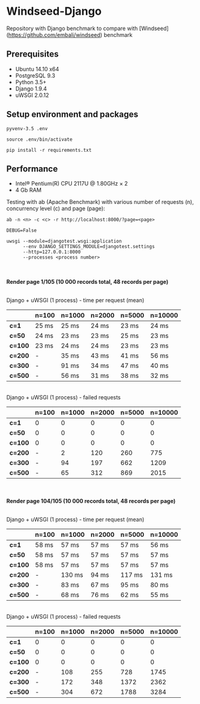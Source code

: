 # Windseed-Django

Repository with Django benchmark to compare with [Windseed] (https://github.com/embali/windseed) 
benchmark


## Prerequisites

- Ubuntu 14.10 x64
- PostgreSQL 9.3
- Python 3.5+
- Django 1.9.4
- uWSGI 2.0.12


## Setup environment and packages

```
pyvenv-3.5 .env

source .env/bin/activate

pip install -r requirements.txt
```


## Performance

- Intel® Pentium(R) CPU 2117U @ 1.80GHz × 2
- 4 Gb RAM

Testing with ab (Apache Benchmark) with various number of requests (n),
concurrency level (c) and page (page):
```
ab -n <n> -c <c> -r http://localhost:8000/?page=<page>
```

```
DEBUG=False

uwsgi --module=djangotest.wsgi:application
      --env DJANGO_SETTINGS_MODULE=djangotest.settings
      --http=127.0.0.1:8000
      --processes <process number>
```

<br/><br/>
**Render page 1/105 (10 000 records total, 48 records per page)**


<br/>
Django + uWSGI (1 process) - time per request (mean)

| | n=100 | n=1000 | n=2000 | n=5000 | n=10000 |
| --- | --- | --- | --- | --- | --- |
| **c=1** | 25 ms | 25 ms | 24 ms | 23 ms | 24 ms |
| **c=50** | 24 ms | 23 ms | 23 ms | 25 ms | 23 ms |
| **c=100** | 23 ms | 24 ms | 24 ms | 23 ms | 23 ms |
| **c=200** | - | 35 ms | 43 ms | 41 ms | 56 ms |
| **c=300** | - | 91 ms | 34 ms | 47 ms | 40 ms |
| **c=500** | - | 56 ms | 31 ms | 38 ms | 32 ms |

<br/>
Django + uWSGI (1 process) - failed requests

| | n=100 | n=1000 | n=2000 | n=5000 | n=10000 |
| --- | --- | --- | --- | --- | --- |
| **c=1** | 0 | 0 | 0 | 0 | 0 |
| **c=50** | 0 | 0 | 0 | 0 | 0 |
| **c=100** | 0 | 0 | 0 | 0 | 0 |
| **c=200** | - | 2 | 120 | 260 | 775 |
| **c=300** | - | 94 | 197 | 662 | 1209 |
| **c=500** | - | 65 | 312 | 869 | 2015 |

<br/><br/>
**Render page 104/105 (10 000 records total, 48 records per page)**

<br/>
Django + uWSGI (1 process) - time per request (mean)

| | n=100 | n=1000 | n=2000 | n=5000 | n=10000 |
| --- | --- | --- | --- | --- | --- |
| **c=1** | 58 ms | 57 ms | 57 ms | 57 ms | 56 ms |
| **c=50** | 58 ms | 57 ms | 57 ms | 57 ms | 57 ms |
| **c=100** | 58 ms | 57 ms | 57 ms | 57 ms | 57 ms |
| **c=200** | - | 130 ms | 94 ms | 117 ms | 131 ms |
| **c=300** | - | 83 ms | 67 ms | 95 ms | 80 ms |
| **c=500** | - | 68 ms | 76 ms | 62 ms | 55 ms |

<br/>
Django + uWSGI (1 process) - failed requests

| | n=100 | n=1000 | n=2000 | n=5000 | n=10000 |
| --- | --- | --- | --- | --- | --- |
| **c=1** | 0 | 0 | 0 | 0 | 0 |
| **c=50** | 0 | 0 | 0 | 0 | 0 |
| **c=100** | 0 | 0 | 0 | 0 | 0 |
| **c=200** | - | 108 | 255 | 728 | 1745 |
| **c=300** | - | 172 | 348 | 1372 | 2362 |
| **c=500** | - | 304 | 672 | 1788 | 3284 |
